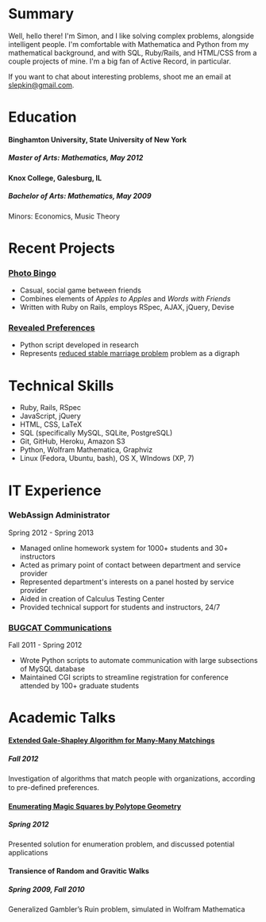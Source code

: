 # Summary

Well, hello there! I'm Simon, and I like solving complex problems, alongside intelligent people. I'm comfortable with Mathematica and Python from my mathematical background, and with SQL, Ruby/Rails, and HTML/CSS from a couple projects of mine. I'm a big fan of Active Record, in particular.

If you want to chat about interesting problems, shoot me an email at <slepkin@gmail.com>.

# Education

#### Binghamton University, State University of New York
##### Master of Arts: Mathematics, May 2012


#### Knox College, Galesburg, IL
##### Bachelor of Arts: Mathematics, May 2009
Minors: Economics, Music Theory

# Recent Projects

### [Photo Bingo][pb]

* Casual, social game between friends
* Combines elements of _Apples to Apples_ and _Words with Friends_
* Written with Ruby on Rails, employs RSpec, AJAX, jQuery, Devise

### [Revealed Preferences][rp]

* Python script developed in research
* Represents [reduced stable marriage problem](http://en.wikipedia.org/wiki/Stable_marriage_problem) problem as a digraph

[pb]:  http://photobingo.slepkin.com "Photo Bingo"
[rp]:  https://github.com/slepkin/RevealedPreferences "Revealed Preferences"

# Technical Skills

* Ruby, Rails, RSpec
* JavaScript, jQuery
* HTML, CSS, LaTeX
* SQL (specifically MySQL, SQLite, PostgreSQL)
* Git, GitHub, Heroku, Amazon S3
* Python, Wolfram Mathematica, Graphviz
* Linux (Fedora, Ubuntu, bash), OS X, WIndows (XP, 7)

# IT Experience

### WebAssign Administrator
 Spring 2012 - Spring 2013

* Managed online homework system for 1000+ students and 30+ instructors
* Acted as primary point of contact between department and service provider
* Represented department's interests on a panel hosted by service provider
* Aided in creation of Calculus Testing Center
* Provided technical support for students and instructors, 24/7

### [BUGCAT Communications][bc]
Fall 2011 - Spring 2012

* Wrote Python scripts to automate communication with large subsections of MySQL database
* Maintained CGI scripts to streamline registration for conference attended by 100+ graduate students

# Academic Talks
#### [Extended Gale-Shapley Algorithm for Many-Many Matchings][talk1]
##### Fall 2012
Investigation of algorithms that match people with organizations, according to pre-deﬁned preferences.

#### [Enumerating Magic Squares by Polytope Geometry][talk2]
##### Spring 2012
Presented solution for enumeration problem, and discussed potential applications

#### Transience of Random and Gravitic Walks
##### Spring 2009, Fall 2010
Generalized Gambler’s Ruin problem, simulated in Wolfram Mathematica

[talk1]: http://www.math.binghamton.edu/dept/ComboSem/abstract.201210lep.html
[talk2]: http://www.math.binghamton.edu/dept/ComboSem/abstract.201111lep.html
[bc]: http://www.math.binghamton.edu/grads/gradconf/

